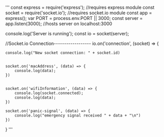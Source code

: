 

'''
const express = require('express'); //requires express module
const socket = require('socket.io'); //requires socket.io module
const app = express();
var PORT = process.env.PORT || 3000;
const server = app.listen(3000); //hosts server on localhost:3000

console.log('Server is running');
const io = socket(server);

//Socket.io Connection------------------
io.on('connection', (socket) => {

    console.log("New socket connection: " + socket.id)


    socket.on('macAddress', (data) => {
        console.log(data);
    })

    
    socket.on('wifiInformation', (data) => {
        console.log(socket.connected);
        console.log(data); 
    })

    socket.on('panic-signal', (data) => {
        console.log("emergency signal received " + data + "\n")
    })
}
'''
